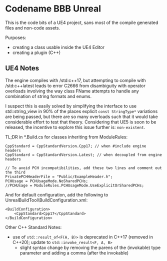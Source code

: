 # Codename BBB Unreal

This is the code bits of a UE4 project, sans most of the compile generated files and non-code assets.

Purposes:

- creating a class usable inside the UE4 Editor
- creating a plugin (C++)

## UE4 Notes

The engine compiles with /std:c++17, but attempting to compile with /std:c++latest leads to error C2666 from disambiguity with operator overloads involving the way class FName attempts to handle any combination of string formats and enums.

I suspect this is easily solved by simplifying the interface to use std::string_view in 90% of the places explicit `const StringType*` variations are being passed, but there are so many overloads such that it would take considerable effort to test that theory. Considering that UE5 is soon to be released, the incentive to explore this issue further is: `non-existent`.

TL;DR in *.Build.cs for classes inheriting from ModuleRules:

	CppStandard = CppStandardVersion.Cpp17; // when #include engine headers
	CppStandard = CppStandardVersion.Latest; // when decoupled from engine headers

	// To avoid PCH incompatibilities, add these two lines and comment out the third
	PrivatePCHHeaderFile = "Public/ExampleHeader.h";
	PCHUsage = PCHUsageMode.NoSharedPCHs;
	//PCHUsage = ModuleRules.PCHUsageMode.UseExplicitOrSharedPCHs;

And for default configuration, add the following to UnrealBuildTool\BuildConfiguration.xml:

	<BuildConfiguration>
		<CppStandard>Cpp17</CppStandard>
	</BuildConfiguration>

Other C++ Standard Notes:

- use of `std::result_of<F(A, B)>` is deprecated in C++17 (removed in C++20); update to `std::invoke_result<F, A, B>`
  - slight syntax change by removing the parens of the (invokable) type parameter and adding a comma (after the invokable)
